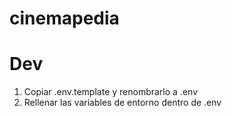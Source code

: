 # cinemapedia

# Dev
1. Copiar .env.template y renombrarlo a .env
2. Rellenar las variables de entorno dentro de .env